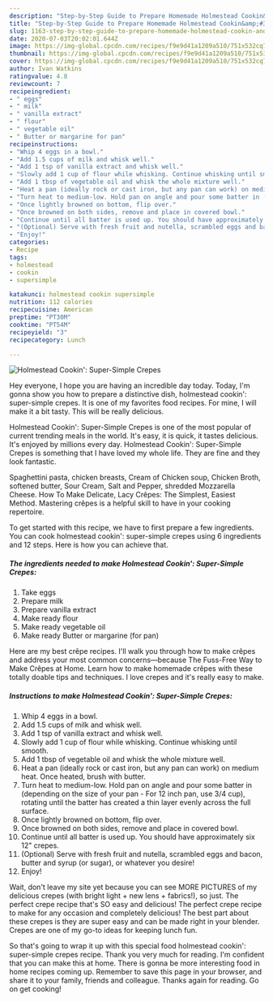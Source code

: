 ```yaml
---
description: "Step-by-Step Guide to Prepare Homemade Holmestead Cookin&amp;#39;: Super-Simple Crepes"
title: "Step-by-Step Guide to Prepare Homemade Holmestead Cookin&amp;#39;: Super-Simple Crepes"
slug: 1163-step-by-step-guide-to-prepare-homemade-holmestead-cookin-and-39-super-simple-crepes
date: 2020-07-03T20:02:01.644Z
image: https://img-global.cpcdn.com/recipes/f9e9d41a1209a510/751x532cq70/holmestead-cookin-super-simple-crepes-recipe-main-photo.jpg
thumbnail: https://img-global.cpcdn.com/recipes/f9e9d41a1209a510/751x532cq70/holmestead-cookin-super-simple-crepes-recipe-main-photo.jpg
cover: https://img-global.cpcdn.com/recipes/f9e9d41a1209a510/751x532cq70/holmestead-cookin-super-simple-crepes-recipe-main-photo.jpg
author: Ivan Watkins
ratingvalue: 4.8
reviewcount: 7
recipeingredient:
- " eggs"
- " milk"
- " vanilla extract"
- " flour"
- " vegetable oil"
- " Butter or margarine for pan"
recipeinstructions:
- "Whip 4 eggs in a bowl."
- "Add 1.5 cups of milk and whisk well."
- "Add 1 tsp of vanilla extract and whisk well."
- "Slowly add 1 cup of flour while whisking. Continue whisking until smooth."
- "Add 1 tbsp of vegetable oil and whisk the whole mixture well."
- "Heat a pan (ideally rock or cast iron, but any pan can work) on medium heat. Once heated, brush with butter."
- "Turn heat to medium-low. Hold pan on angle and pour some batter in (depending on the size of your pan - For 12 inch pan, use 3/4 cup), rotating until the batter has created a thin layer evenly across the full surface."
- "Once lightly browned on bottom, flip over."
- "Once browned on both sides, remove and place in covered bowl."
- "Continue until all batter is used up. You should have approximately six 12&#34; crepes."
- "(Optional) Serve with fresh fruit and nutella, scrambled eggs and bacon, butter and syrup (or sugar), or whatever you desire!"
- "Enjoy!"
categories:
- Recipe
tags:
- holmestead
- cookin
- supersimple

katakunci: holmestead cookin supersimple 
nutrition: 112 calories
recipecuisine: American
preptime: "PT30M"
cooktime: "PT54M"
recipeyield: "3"
recipecategory: Lunch

---
```



![Holmestead Cookin&#39;: Super-Simple Crepes](https://img-global.cpcdn.com/recipes/f9e9d41a1209a510/751x532cq70/holmestead-cookin-super-simple-crepes-recipe-main-photo.jpg)

Hey everyone, I hope you are having an incredible day today. Today, I'm gonna show you how to prepare a distinctive dish, holmestead cookin&#39;: super-simple crepes. It is one of my favorites food recipes. For mine, I will make it a bit tasty. This will be really delicious.

Holmestead Cookin&#39;: Super-Simple Crepes is one of the most popular of current trending meals in the world. It's easy, it is quick, it tastes delicious. It's enjoyed by millions every day. Holmestead Cookin&#39;: Super-Simple Crepes is something that I have loved my whole life. They are fine and they look fantastic.

Spaghettini pasta, chicken breasts, Cream of Chicken soup, Chicken Broth, softened butter, Sour Cream, Salt and Pepper, shredded Mozzarella Cheese. How To Make Delicate, Lacy Crêpes: The Simplest, Easiest Method. Mastering crêpes is a helpful skill to have in your cooking repertoire.


To get started with this recipe, we have to first prepare a few ingredients. You can cook holmestead cookin&#39;: super-simple crepes using 6 ingredients and 12 steps. Here is how you can achieve that.

<!--inarticleads1-->

##### The ingredients needed to make Holmestead Cookin&#39;: Super-Simple Crepes:

1. Take  eggs
1. Prepare  milk
1. Prepare  vanilla extract
1. Make ready  flour
1. Make ready  vegetable oil
1. Make ready  Butter or margarine (for pan)


Here are my best crêpe recipes. I&#39;ll walk you through how to make crêpes and address your most common concerns—because The Fuss-Free Way to Make Crêpes at Home. Learn how to make homemade crêpes with these totally doable tips and techniques. I love crepes and it&#39;s really easy to make. 

<!--inarticleads2-->

##### Instructions to make Holmestead Cookin&#39;: Super-Simple Crepes:

1. Whip 4 eggs in a bowl.
1. Add 1.5 cups of milk and whisk well.
1. Add 1 tsp of vanilla extract and whisk well.
1. Slowly add 1 cup of flour while whisking. Continue whisking until smooth.
1. Add 1 tbsp of vegetable oil and whisk the whole mixture well.
1. Heat a pan (ideally rock or cast iron, but any pan can work) on medium heat. Once heated, brush with butter.
1. Turn heat to medium-low. Hold pan on angle and pour some batter in (depending on the size of your pan - For 12 inch pan, use 3/4 cup), rotating until the batter has created a thin layer evenly across the full surface.
1. Once lightly browned on bottom, flip over.
1. Once browned on both sides, remove and place in covered bowl.
1. Continue until all batter is used up. You should have approximately six 12&#34; crepes.
1. (Optional) Serve with fresh fruit and nutella, scrambled eggs and bacon, butter and syrup (or sugar), or whatever you desire!
1. Enjoy!


Wait, don&#39;t leave my site yet because you can see MORE PICTURES of my delicious crepes (with bright light + new lens + fabrics!), so just. The perfect crepe recipe that&#39;s SO easy and delicious! The perfect crepe recipe to make for any occasion and completely delicious! The best part about these crepes is they are super easy and can be made right in your blender. Crepes are one of my go-to ideas for keeping lunch fun. 

So that's going to wrap it up with this special food holmestead cookin&#39;: super-simple crepes recipe. Thank you very much for reading. I'm confident that you can make this at home. There is gonna be more interesting food in home recipes coming up. Remember to save this page in your browser, and share it to your family, friends and colleague. Thanks again for reading. Go on get cooking!

